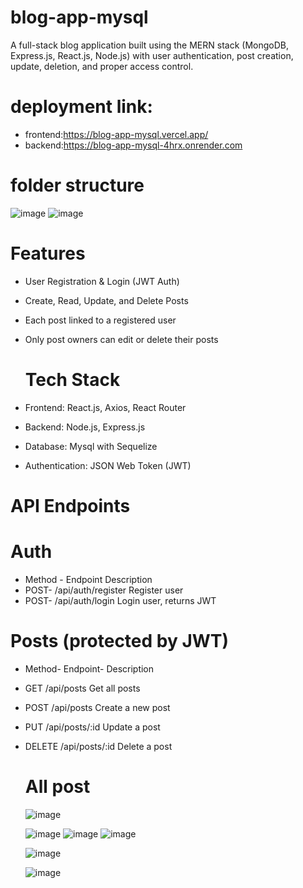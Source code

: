 # blog-app-mysql
A full-stack blog application built using the MERN stack (MongoDB, Express.js, React.js, Node.js) with user authentication, post creation, update, deletion, and proper access control.
 # deployment link:
 - frontend:https://blog-app-mysql.vercel.app/
 - backend:https://blog-app-mysql-4hrx.onrender.com

# folder structure
![image](https://github.com/user-attachments/assets/5ee471c0-86d6-4bab-b657-fb02a8d60ab0)
![image](https://github.com/user-attachments/assets/2fd52156-8bb8-4471-b8fa-ce765c8c5bf6)


#  Features
-  User Registration & Login (JWT Auth)

-  Create, Read, Update, and Delete Posts

 - Each post linked to a registered user

- Only post owners can edit or delete their posts

   # Tech Stack
- Frontend: React.js, Axios, React Router
- Backend: Node.js, Express.js
- Database:  Mysql with Sequelize 
- Authentication: JSON Web Token (JWT)
 #  API Endpoints
# Auth
- Method	- Endpoint	Description
- POST- 	/api/auth/register	Register user
- POST- 	/api/auth/login	Login user, returns JWT

# Posts (protected by JWT)
- Method-	Endpoint-	Description
- GET	/api/posts	Get all posts
- POST	/api/posts	Create a new post
- PUT	/api/posts/:id	Update a post
- DELETE	/api/posts/:id	Delete a post

  # All post

  ![image](https://github.com/user-attachments/assets/953b4504-d606-4d08-8580-b49ca15f281b)

  ![image](https://github.com/user-attachments/assets/0122aff8-795f-41e7-a78a-d86b80d6578c)
  ![image](https://github.com/user-attachments/assets/0fc9195f-2bf7-49ac-8ace-155a5c1fedb3)
  ![image](https://github.com/user-attachments/assets/727087ae-49d3-4938-8a20-a579ab5c262a)


  ![image](https://github.com/user-attachments/assets/6d67dc87-ccc2-48bb-94ff-08cccf1c4a48)


  ![image](https://github.com/user-attachments/assets/9bfdf092-28c6-4891-be08-0301a6f57858)

  


